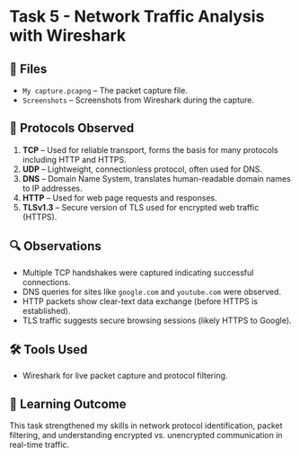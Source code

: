 # Task 5 - Network Traffic Analysis with Wireshark

## 📁 Files
- `My capture.pcapng` – The packet capture file.
- `Screenshots` – Screenshots from Wireshark during the capture.

## 📡 Protocols Observed

1. **TCP** – Used for reliable transport, forms the basis for many protocols including HTTP and HTTPS.
2. **UDP** – Lightweight, connectionless protocol, often used for DNS.
3. **DNS** – Domain Name System, translates human-readable domain names to IP addresses.
4. **HTTP** – Used for web page requests and responses.
5. **TLSv1.3** – Secure version of TLS used for encrypted web traffic (HTTPS).

## 🔍 Observations

- Multiple TCP handshakes were captured indicating successful connections.
- DNS queries for sites like `google.com` and `youtube.com` were observed.
- HTTP packets show clear-text data exchange (before HTTPS is established).
- TLS traffic suggests secure browsing sessions (likely HTTPS to Google).

## 🛠 Tools Used

- Wireshark for live packet capture and protocol filtering.

## 🧠 Learning Outcome

This task strengthened my skills in network protocol identification, packet filtering, and understanding encrypted vs. unencrypted communication in real-time traffic.


